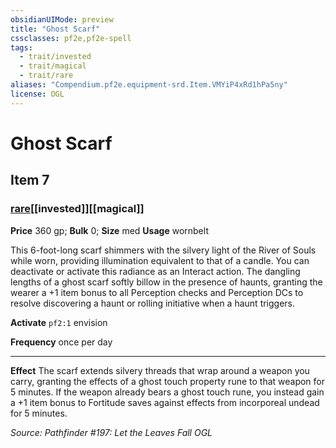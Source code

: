 ```yaml
---
obsidianUIMode: preview
title: "Ghost Scarf"
cssclasses: pf2e,pf2e-spell
tags:
  - trait/invested
  - trait/magical
  - trait/rare
aliases: "Compendium.pf2e.equipment-srd.Item.VMYiP4xRd1hPa5ny"
license: OGL
---
```

# Ghost Scarf
## Item 7
### [rare](rare.md "Rare Rarity Trait")[[invested]][[magical]]


**Price** 360 gp; 
**Bulk** 0; **Size** med
**Usage** wornbelt

This 6-foot-long scarf shimmers with the silvery light of the River of Souls while worn, providing illumination equivalent to that of a candle. You can deactivate or activate this radiance as an Interact action. The dangling lengths of a ghost scarf softly billow in the presence of haunts, granting the wearer a +1 item bonus to all Perception checks and Perception DCs to resolve discovering a haunt or rolling initiative when a haunt triggers.

**Activate** `pf2:1` envision

**Frequency** once per day

* * *

**Effect** The scarf extends silvery threads that wrap around a weapon you carry, granting the effects of a ghost touch property rune to that weapon for 5 minutes. If the weapon already bears a ghost touch rune, you instead gain a +1 item bonus to Fortitude saves against effects from incorporeal undead for 5 minutes.

*Source: Pathfinder #197: Let the Leaves Fall*
*OGL*